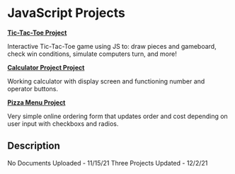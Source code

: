 # JavaScript Projects

**[Tic-Tac-Toe Project](https://github.com/taylor-peters/JavaScript-Projects/tree/main/JavaScript%20Projects/TicTacToe)**

Interactive Tic-Tac-Toe game using JS to: draw pieces and gameboard, check win conditions, simulate computers turn, and more!

**[Calculator Project Project](https://github.com/taylor-peters/JavaScript-Projects/tree/main/JavaScript%20Projects/Calculator)**

Working calculator with display screen and functioning number and operator buttons.

**[Pizza Menu Project](https://github.com/taylor-peters/JavaScript-Projects/tree/main/JavaScript%20Projects/Pizza_Project)**

Very simple online ordering form that updates order and cost depending on user input with checkboxs and radios.
## Description

No Documents Uploaded - 11/15/21
Three Projects Updated - 12/2/21

